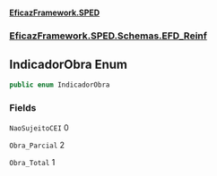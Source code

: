 #### [EficazFramework.SPED](EficazFrameworkSPED.md 'EficazFramework SPED')
### [EficazFramework.SPED.Schemas.EFD_Reinf](EficazFramework.SPED.Schemas.EFD_Reinf.md 'EficazFramework.SPED.Schemas.EFD_Reinf')

## IndicadorObra Enum

```csharp
public enum IndicadorObra
```
### Fields

<a name='EficazFramework.SPED.Schemas.EFD_Reinf.IndicadorObra.NaoSujeitoCEI'></a>

`NaoSujeitoCEI` 0

<a name='EficazFramework.SPED.Schemas.EFD_Reinf.IndicadorObra.Obra_Parcial'></a>

`Obra_Parcial` 2

<a name='EficazFramework.SPED.Schemas.EFD_Reinf.IndicadorObra.Obra_Total'></a>

`Obra_Total` 1